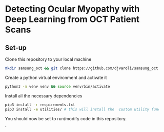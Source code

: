 # Detecting Ocular Myopathy with Deep Learning from OCT Patient Scans

## Set-up
Clone this repository to your local machine
```bash
mkdir samsung_oct && git clone https://github.com/djvaroli/samsung_oct.git samsung_oct/
```

Create a python virtual environment and activate it
```bash
python3 -m venv venv && source venv/bin/activate
```

Install all the necessary dependencies
```bash
pip3 install -r requirements.txt
pip3 install -e utilities/ # this will install the  custom utility functions
```

You should now be set to run/modify code in this repository. 

`
